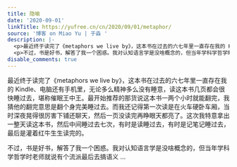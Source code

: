 ```yaml
---
title: 隐喻
date: '2020-09-01'
linkTitle: https://yufree.cn/cn/2020/09/01/metaphor/
source: '博客 on Miao Yu | 于淼 '
description: |-
  <p>最近终于读完了《metaphors we live by》，这本书在过去的六七年里一直存在我的 Kindle、电脑还有手机里，无论多么精神多么没有睡意，读这本书几页都会很快睡过去，堪称催眠王中王。最开始推荐的那货说这本书一两个小时就能翻完，我猜他的翻完意思是翻个身完美睡过去。而我还记得第一次读是在火车硬卧车厢，当时深夜晃得很厉害下铺还聊天，然后一页没读完再睁眼天都亮了。这次我特意拿出一整天读这本书，然后中间睡过去七次，有时是读睡过去，有时是记笔记睡过去，最后是灌着红牛生生读完的。</p>
  <p>不过，书是好书，解答了我一个困惑。我对认知语言学是没啥概念的，但当年学科学哲学时老师就说有个流派最后去搞语义 ...
disable_comments: true
---
```

<p>最近终于读完了《metaphors we live by》，这本书在过去的六七年里一直存在我的 Kindle、电脑还有手机里，无论多么精神多么没有睡意，读这本书几页都会很快睡过去，堪称催眠王中王。最开始推荐的那货说这本书一两个小时就能翻完，我猜他的翻完意思是翻个身完美睡过去。而我还记得第一次读是在火车硬卧车厢，当时深夜晃得很厉害下铺还聊天，然后一页没读完再睁眼天都亮了。这次我特意拿出一整天读这本书，然后中间睡过去七次，有时是读睡过去，有时是记笔记睡过去，最后是灌着红牛生生读完的。</p>
<p>不过，书是好书，解答了我一个困惑。我对认知语言学是没啥概念的，但当年学科学哲学时老师就说有个流派最后去搞语义 ...